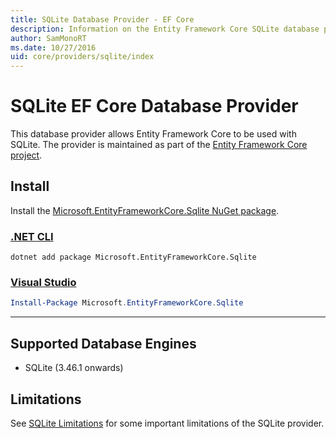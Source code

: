 ```yaml
---
title: SQLite Database Provider - EF Core
description: Information on the Entity Framework Core SQLite database provider
author: SamMonoRT
ms.date: 10/27/2016
uid: core/providers/sqlite/index
---
```

# SQLite EF Core Database Provider

This database provider allows Entity Framework Core to be used with SQLite. The provider is maintained as part of the [Entity Framework Core project](https://github.com/dotnet/efcore).

## Install

Install the [Microsoft.EntityFrameworkCore.Sqlite NuGet package](https://www.nuget.org/packages/Microsoft.EntityFrameworkCore.Sqlite/).

### [.NET CLI](#tab/dotnet-core-cli)

```dotnetcli
dotnet add package Microsoft.EntityFrameworkCore.Sqlite
```

### [Visual Studio](#tab/vs)

```powershell
Install-Package Microsoft.EntityFrameworkCore.Sqlite
```

***

## Supported Database Engines

* SQLite (3.46.1 onwards)

## Limitations

See [SQLite Limitations](xref:core/providers/sqlite/limitations) for some important limitations of the SQLite provider.
